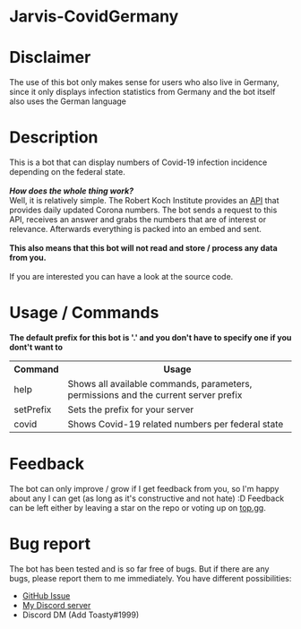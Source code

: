 # Jarvis-CovidGermany

<h1> Disclaimer </h1>
	<p>
  		The use of this bot only makes sense for users who also live in Germany, since it only displays infection statistics from Germany and the bot itself also uses the German language
	</p>
    
<h1> Description </h1>
	<p>
  		This is a bot that can display numbers of Covid-19 infection incidence depending on the federal state. 
<br/>
<br/>
<b><i>How does the whole thing work?</i></b>
<br/>
  Well, it is relatively simple. The Robert Koch Institute provides an <a href="https://npgeo-corona-npgeo-de.hub.arcgis.com/datasets/ef4b445a53c1406892257fe63129a8ea_0/about">API</a> that provides daily updated Corona numbers. The bot sends a request to this API, receives an answer and grabs the numbers that are of interest or relevance. Afterwards everything is packed into an embed and sent.
<br/>
<br/>
  <b>This also means that this bot will not read and store / process any data from you.</b>
<br/>
<br/>
  If you are interested you can have a look at the source code.
  	</p>
    
<h1> Usage / Commands </h1>
	<p>
  <b> The default prefix for this bot is '.' and you don't have to specify one if you dont't want to </b>
  <br/>
  		<table>
          <tr>
            <th> Command </th>
            <th> Usage </th>
          </tr>
          <tr>
            <td> help </td>
            <td> Shows all available commands, parameters, permissions and the current server prefix </td>
          </tr>
          <tr>
            <td> setPrefix </td>
            <td> Sets the prefix for your server </td>
          </tr>
          <tr>
            <td> covid </td>
            <td> Shows Covid-19 related numbers per federal state </td>
          </tr>
        </table>
  	</p>
    
<h1> Feedback </h1>
	<p>
  		The bot can only improve / grow if I get feedback from you, so I'm happy about any I can get (as long as it's constructive and not hate) :D Feedback can be left either by leaving a star on the repo or voting up on <a href="https://top.gg/bot/835889285055905803">top.gg</a>.
  	</p>
    
<h1> Bug report </h1>
	<p>
  The bot has been tested and is so far free of bugs. But if there are any bugs, please report them to me immediately. You have different possibilities:
<br/>
		<ul>
        	<li><a href="https://github.com/Toasty65/Jarvis-CovidGermany/issues">GitHub Issue</a></li>
            <li><a href="http://fallen-phoenix.games">My Discord server</a></li>
            <li>Discord DM (Add Toasty#1999)</li>
        </ul>
  	</p>
